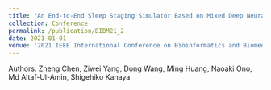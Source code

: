 ```yaml
---
title: "An End-to-End Sleep Staging Simulator Based on Mixed Deep Neural Networks"
collection: Conference
permalink: /publication/BIBM21_2
date: 2021-01-01
venue: '2021 IEEE International Conference on Bioinformatics and Biomedicine (BIBM)'
---
```

Authors: Zheng Chen, Ziwei Yang, Dong Wang, Ming Huang, Naoaki Ono, Md Altaf-Ul-Amin, Shigehiko Kanaya
